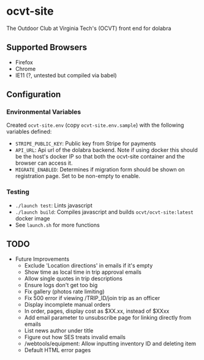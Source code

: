 # ocvt-site

The Outdoor Club at Virginia Tech's (OCVT) front end for dolabra

## Supported Browsers

- Firefox
- Chrome
- IE11 (?, untested but compiled via babel)


## Configuration

### Environmental Variables

Created `ocvt-site.env` (copy `ocvt-site.env.sample`) with the following variables defined:
- `STRIPE_PUBLIC_KEY`: Public key from Stripe for payments
- `API_URL`: Api url of the dolabra backend. Note if using docker this should be the host's docker IP so that both the ocvt-site container and the browser can access it.
- `MIGRATE_ENABLED`: Determines if migration form should be shown on registration page. Set to be non-empty to enable.

### Testing

- `./launch test`: Lints javascript
- `./launch build`: Compiles javascript and builds `ocvt/ocvt-site:latest` docker image
- See `launch.sh` for more functions

## TODO

- Future Improvements
  - Exclude 'Location directions' in emails if it's empty
  - Show time as local time in trip approval emails
  - Allow single quotes in trip descriptions
  - Ensure logs don't get too big
  - Fix gallery (photos rate limiting)
  - Fix 500 error if viewing /TRIP_ID/join trip as an officer
  - Display incomplete manual orders
  - In order, pages, display cost as $XX.xx, instead of $XXxx
  - Add email parameter to unsubscribe page for linking directly from emails
  - List news author under title
  - Figure out how SES treats invalid emails
  - /webtools/equipment: Allow inputting inventory ID and deleting item
  - Default HTML error pages
